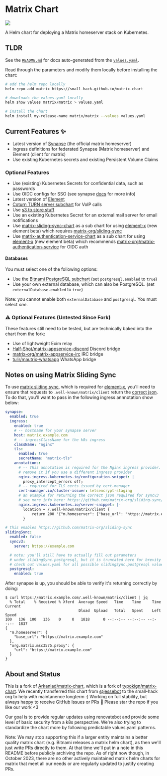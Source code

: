 # Matrix Chart
<a href="https://github.com/small-hack/matrix-chart/releases"><img src="https://img.shields.io/github/v/release/small-hack/matrix-chart?style=plastic&labelColor=blue&color=green&logo=GitHub&logoColor=white"></a>

A Helm chart for deploying a Matrix homeserver stack on Kubernetes.

## TLDR

See the [`README.md`](https://github.com/small-hack/matrix-chart/blob/main/charts/matrix/README.md) for docs auto-generated from the [`values.yaml`](https://github.com/small-hack/matrix-chart/blob/main/charts/matrix/values.yaml).

Read through the parameters and modify them locally before installing the chart:

```bash
# add the helm repo locally
helm repo add matrix https://small-hack.github.io/matrix-chart

# downloads the values.yaml locally
helm show values matrix/matrix > values.yaml

# install the chart
helm install my-release-name matrix/matrix --values values.yaml
```

## Current Features ✨

- Latest version of [Synapse](https://github.com/matrix-org/synapse) (the official matrix homeserver)
- Ingress definitions for federated Synapse (Matrix homeserver) and Element (client for matrix)
- Use existing Kubernetes secrets and existing Persistent Volume Claims

### Optional Features

- Use (existing) Kubernetes Secrets for confidential data, such as passwords
- Use OIDC configs for SSO (see synapse [docs](https://github.com/matrix-org/synapse/blob/747416e94cd8f137b9173c132f7c44ea1c59534d/docs/openid.md) for more info)
- Latest version of [Element](https://element.io/)
- [Coturn TURN server subchart](https://github.com/small-hack/coturn-chart) for VoIP calls
- Use [s3 to store stuff](https://github.com/matrix-org/synapse-s3-storage-provider/tree/main)
- Use an existing Kubernetes Secret for an external mail server for email notifications
- Use [matrix-sliding-sync-chart](https://github.com/small-hack/matrix-sliding-sync-chart) as a sub chart for using [element-x] (new element beta) which requires [matrix-org/sliding-sync](https://github.com/matrix-org/sliding-sync)
- Use [matrix-authentication-service-chart](https://github.com/small-hack/matrix-authentication-service-chart) as a sub chart for using [element-x] (new element beta) which recommends [matrix-org/matrix-authentication-service](https://github.com/matrix-org/matrix-authentication-service) for OIDC auth

#### Databases

You must select one of the following options:

- Use the [Bitnami PostgreSQL subchart](https://github.com/bitnami/charts/tree/main/bitnami/postgresql) (set `postgresql.enabled` to `true`)
- Use your own external database, which can also be PostgreSQL. (set `externalDatabase.enabled` to `true`)

Note: you cannot enable both `externalDatabase` and `postgresql`. You must select _one_.

### ⚠️ Optional Features (Untested Since Fork)

These features still need to be tested, but are technically baked into the chart from the fork:

- Use of lightweight Exim relay
- [Half-Shot/matrix-appservice-discord](https://github.com/Half-Shot/matrix-appservice-discord) Discord bridge
- [matrix-org/matrix-appservice-irc](https://github.com/matrix-org/matrix-appservice-irc) IRC bridge
- [tulir/mautrix-whatsapp](https://github.com/tulir/mautrix-whatsapp) WhatsApp bridge

## Notes on using Matrix Sliding Sync

To use [matrix sliding sync](https://github.com/matrix-org/sliding-sync), which is required for [element-x](https://element.io/labs/element-x), you'll need to ensure that requests to `.well-known/matrix/client` return the [correct json](https://github.com/matrix-org/sliding-sync/blob/main/README.md?plain=1#L51-L61). To do that, you'll want to pass in the following ingress annnotation show below:

```yaml
synapse:
  enabled: true
  ingress:
    enabled: true
    # -- hostname for your synapse server
    host: matrix.example.com
    # -- ingressClassName for the k8s ingress
    className: "nginx"
    tls:
      enabled: true
      secretName: "matrix-tls"
    annotations:
      # -- This annotation is required for the Nginx ingress provider. You can
      # remove it if you use a different ingress provider
      nginx.ingress.kubernetes.io/configuration-snippet: |
        proxy_intercept_errors off;
      # -- required for TLS certs issued by cert-manager
      cert-manager.io/cluster-issuer: letsencrypt-staging
      # an example for returning the correct json required for syncv3
      # see more info here: https://github.com/matrix-org/sliding-sync/blob/693587ef7e1c47cd04a667332ef133146132a713/README.md?plain=1#L51-L61
      nginx.ingress.kubernetes.io/server-snippet: |-
        location = /.well-known/matrix/client {
            return 200 '{"m.homeserver": {"base_url": "https://matrix.example.com"},"org.matrix.msc3575.proxy": {"url": "https://matrix.example.com"}}';
        }

# this enables https://github.com/matrix-org/sliding-sync
slidingSync:
  enabled: false
  syncv3:
    server: https://example.com

  # note: you'll still have to actually fill out parameters
  # under slidingSync.postgresql, but it is truncated here for brevity
  # check out values.yaml for all possible slidingSync.postgresql values
  postgresql:
    enabled: true
```

After synapse is up, you should be able to verify it's returning correctly by doing:

```console
$ curl https://matrix.example.com/.well-known/matrix/client | jq
  % Total    % Received % Xferd  Average Speed   Time    Time     Time  Current
                                 Dload  Upload   Total   Spent    Left  Speed
100   136  100   136    0     0   1818      0 --:--:-- --:--:-- --:--:--  1837
{
  "m.homeserver": {
    "base_url": "https://matrix.example.com"
  },
  "org.matrix.msc3575.proxy": {
    "url": "https://matrix.example.com"
  }
}

```

## About and Status

This is a fork of [Arkaniad/matrix-chart](https://github.com/Arkaniad/matrix-chart), which is a fork of [typokign/matrix-chart](https://github.com/typokign/matrix-chart). We recently transferred this chart from [@jessebot](https://github.com/jessebot) to the small-hack org to help with maintanence longterm :) Working on full stability, but always happy to receive GitHub Issues or PRs 💙 Please star the repo if you like our work <3

Our goal is to provide regular updates using renovatebot and provide some level of basic security from a k8s perspective. We're also trying to standardize the chart more by following predictable values.yaml patterns.

Note: We may stop supporting this if a larger entity maintains a better quality matrix chart (e.g. Bitnami releases a matrix helm chart), as then we'll just write PRs directly to them. At that time we'll put in a note in this README before publicly archiving the repo. As of right now though, in October 2023, there are no other actively maintained matrix helm charts for matrix that meet all our needs or are regularly updated to justify creating PRs.


<!-- links -->
[element-x]: https://element.io/labs/element-x "element x link"
